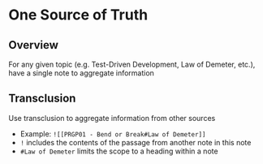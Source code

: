 # One Source of Truth

## Overview
For any given topic (e.g. Test-Driven Development, Law of Demeter, etc.), have a single note to aggregate information

## Transclusion
Use transclusion to aggregate information from other sources
- Example: `![[PRGP01 - Bend or Break#Law of Demeter]]`
- `!` includes the contents of the passage from another note in this note
- `#Law of Demeter` limits the scope to a heading within a note

